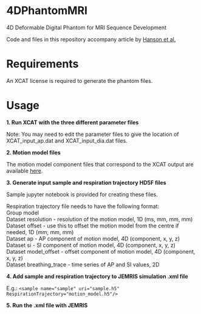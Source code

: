 # 4DPhantomMRI
4D Deformable Digital Phantom for MRI Sequence Development

Code and files in this repository accompany article by [Hanson et al.](https://onlinelibrary.wiley.com/doi/10.1002/mp.15036)


# Requirements

An XCAT license is required to generate the phantom files.


# Usage

**1. Run XCAT with the three different parameter files**

Note: You may need to edit the parameter files to give the location of XCAT_input_ap.dat and XCAT_input_dia.dat files.


**2. Motion model files**

The motion model component files that correspond to the XCAT output are available [here](https://github.com/UCL/motionModelFromXCATDVFs/releases/tag/v1.0).


**3. Generate input sample and respiration trajectory HD5F files**

Sample jupyter notebook is provided for creating these files.

Respiration trajectory file needs to have the following format: <br />
Group model <br />
Dataset resolution - resolution of the motion model, 1D (ms, mm, mm, mm) <br />
Dataset offset - use this to offset the motion model from the centre if needed, 1D (mm, mm, mm) <br />
Dataset ap - AP component of motion model, 4D (component, x, y, z) <br />
Dataset si - SI component of motion model, 4D (component, x, y, z) <br />
Dataset model_offset - offset component of motion model, 4D (component, x, y, z) <br />
Dataset breathing_trace - time series of AP and SI values, 2D <br />

**4. Add sample and respiration trajectory to JEMRIS simulation .xml file**

E.g.: `<sample name="sample" uri="sample.h5" RespirationTrajectory="motion_model.h5"/>`
 
 
**5. Run the .xml file with JEMRIS**
